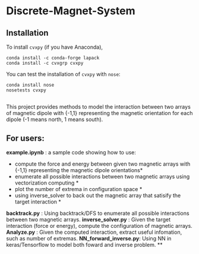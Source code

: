 # Discrete-Magnet-System
## Installation
To install `cvxpy` (if you have Anaconda),
```
conda install -c conda-forge lapack
conda install -c cvxgrp cvxpy
```
You can test the installation of `cvxpy` with `nose`:
```
conda install nose
nosetests cvxpy
```
##
This project provides methods to model the interaction between two arrays of magnetic dipole with {-1,1} representing the magnetic orientation for each dipole (-1 means north, 1 means south). 


## For users:
**example.ipynb**        : a sample code showing how to use:
* compute the force and energy between given two magnetic arrays with {-1,1} representing the magnetic dipole orientations*
* enumerate all possible interactions between two magnetic arrays using vectorization computing *
* plot the number of extrema in configuration space *
* using inverse_solver to back out the magnetic array that satisify the target interaction *

**backtrack.py**         : Using backtrack/DFS to enumerate all possible interactions between two magnetic arrays.
**inverse_solver.py**    : Given the target interaction (force or energy), compute the configuration of magnetic arrays.
**Analyze.py**           : Given the computed interaction, extract useful infomation, such as number of extremas.
**NN_forward_inverse.py**: Using NN in keras/Tensorflow to model both foward and inverse problem.
**
